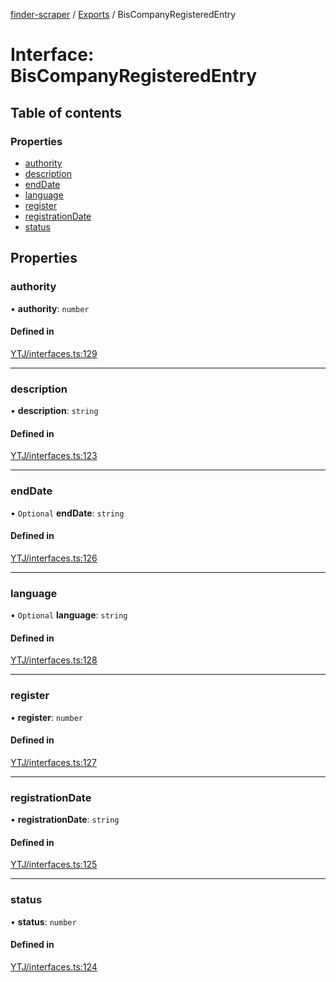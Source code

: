 [finder-scraper](../README.md) / [Exports](../modules.md) / BisCompanyRegisteredEntry

# Interface: BisCompanyRegisteredEntry

## Table of contents

### Properties

- [authority](BisCompanyRegisteredEntry.md#authority)
- [description](BisCompanyRegisteredEntry.md#description)
- [endDate](BisCompanyRegisteredEntry.md#enddate)
- [language](BisCompanyRegisteredEntry.md#language)
- [register](BisCompanyRegisteredEntry.md#register)
- [registrationDate](BisCompanyRegisteredEntry.md#registrationdate)
- [status](BisCompanyRegisteredEntry.md#status)

## Properties

### authority

• **authority**: `number`

#### Defined in

[YTJ/interfaces.ts:129](https://github.com/launde/finder-scraper/blob/a5244be/src/YTJ/interfaces.ts#L129)

___

### description

• **description**: `string`

#### Defined in

[YTJ/interfaces.ts:123](https://github.com/launde/finder-scraper/blob/a5244be/src/YTJ/interfaces.ts#L123)

___

### endDate

• `Optional` **endDate**: `string`

#### Defined in

[YTJ/interfaces.ts:126](https://github.com/launde/finder-scraper/blob/a5244be/src/YTJ/interfaces.ts#L126)

___

### language

• `Optional` **language**: `string`

#### Defined in

[YTJ/interfaces.ts:128](https://github.com/launde/finder-scraper/blob/a5244be/src/YTJ/interfaces.ts#L128)

___

### register

• **register**: `number`

#### Defined in

[YTJ/interfaces.ts:127](https://github.com/launde/finder-scraper/blob/a5244be/src/YTJ/interfaces.ts#L127)

___

### registrationDate

• **registrationDate**: `string`

#### Defined in

[YTJ/interfaces.ts:125](https://github.com/launde/finder-scraper/blob/a5244be/src/YTJ/interfaces.ts#L125)

___

### status

• **status**: `number`

#### Defined in

[YTJ/interfaces.ts:124](https://github.com/launde/finder-scraper/blob/a5244be/src/YTJ/interfaces.ts#L124)
